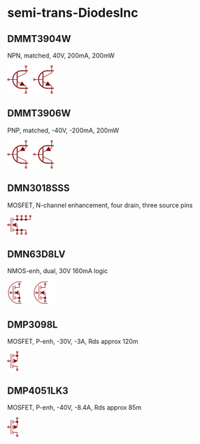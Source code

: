 # semi-trans-DiodesInc

## DMMT3904W
NPN, matched, 40V, 200mA, 200mW

![DMMT3904W__1__1](/images/_semi__NPNDUAL__1__1.png?raw=true) 
![DMMT3904W__2__1](/images/_semi__NPNDUAL__1__1.png?raw=true) 

## DMMT3906W
PNP, matched, -40V, -200mA, 200mW

![DMMT3906W__1__1](/images/_semi__PNPDUAL__1__1.png?raw=true) 
![DMMT3906W__2__1](/images/_semi__PNPDUAL__1__1.png?raw=true) 

## DMN3018SSS
MOSFET, N-channel enhancement, four drain, three source pins

![DMN3018SSS__1__1](/images/_semi__NMOS-4D-3S__1__1.png?raw=true) 

## DMN63D8LV
NMOS-enh, dual, 30V 160mA logic

![DMN63D8LV__1__1](/images/semi-trans-DiodesInc__DMN63D8LV__1__1.png?raw=true) 
![DMN63D8LV__2__1](/images/semi-trans-DiodesInc__DMN63D8LV__1__1.png?raw=true) 

## DMP3098L
MOSFET, P-enh, -30V, -3A, Rds approx 120m

![DMP3098L__1__1](/images/semi-trans-NXP__PMV160UP__1__1.png?raw=true) 

## DMP4051LK3
MOSFET, P-enh, -40V, -8.4A, Rds approx 85m

![DMP4051LK3__1__1](/images/semi-trans-NXP__PMV160UP__1__1.png?raw=true) 

